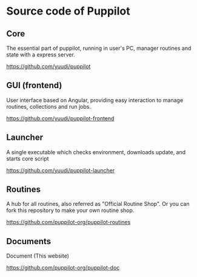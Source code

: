 # Source code of Puppilot

## Core

The essential part of puppilot, running in user's PC, manager routines and state with a express server.

<https://github.com/yuudi/puppilot>

## GUI (frontend)

User interface based on Angular, providing easy interaction to manage routines, collections and run jobs.

<https://github.com/yuudi/puppilot-frontend>

## Launcher

A single executable which checks environment, downloads update, and starts core script

<https://github.com/yuudi/puppilot-launcher>

## Routines

A hub for all routines, also referred as "Official Routine Shop". Or you can fork this repository to make your own routine shop.

<https://github.com/puppilot-org/puppilot-routines>

## Documents

Document (This website)

<https://github.com/puppilot-org/puppilot-doc>
